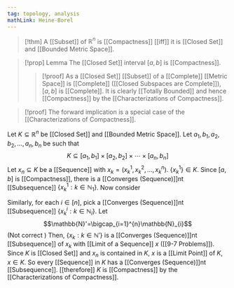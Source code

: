 ```yaml
---
tag: topology, analysis
mathLink: Heine-Borel
---
```

>[!thm]
A [[Subset]] of $\mathbb{R}^{n}$ is [[Compactness]] [[iff]] it is [[Closed Set]] and [[Bounded Metric Space]].

>[!prop] Lemma
The [[Closed Set]] interval $[a,b]$ is [[Compactness]]. 
>>[!proof]
As a [[Closed Set]] [[Subset]] of a [[Complete]] [[Metric Space]] is [[Complete]] ([[Closed Subspaces are Complete]]), $[a,b]$ is [[Complete]]. It is clearly [[Totally Bounded]] and hence [[Compactness]] by the [[Characterizations of Compactness]].

>[!proof]
The forward implication is a special case of the [[Characterizations of Compactness]].

Let $K\subseteq \mathbb{R}^{n}$ be [[Closed Set]] and [[Bounded Metric Space]]. Let $a_{1},b_{1},a_{2},b_{2},\ldots,a_{n},b_{n}$ be such that $$K\subseteq[a_{1},b_{1}]\times[a_{2},b_{2}]\times\cdots\times[a_{n},b_{n}]$$Let $x_{n}\subseteq K$ be a [[Sequence]] with $x_{k}=(x_{k}^{1},x_{k}^{2},\ldots,x_{k}^{n})$. $\{x_{k}^{1}\}\in K$. Since $[a,b]$ is [[Compactness]], there is a [[Converges (Sequence)]]nt [[Subsequence]] $\{x_{k}^{1}:k\in\mathbb{N}_{1}\}$. Now consider 

Similarly, for each $i\in [n]$, pick a [[Converges (Sequence)]]nt [[Subsequence]] $\{x_{k}^{i}:k\in \mathbb{N}_{i}\}$. Let $$\mathbb{N}'=\bigcap_{i=1}^{n}\mathbb{N}_{i}$$
(Not correct )
Then, $\{x_{k}:k\in \mathbb{N}'\}$ is a [[Converges (Sequence)]]nt [[Subsequence]] of $x_{k}$ with [[Limit of a Sequence]] $x$ ([[9-7 Problems]]). Since $K$ is [[Closed Set]] and $x_{n}$ is contained in $K$, $x$ is a [[Limit Point]] of $K$, $x\in K$. So every [[Sequence]] in $K$ has a [[Converges (Sequence)]]nt [[Subsequence]]. [[therefore]] $K$ is [[Compactness]] by the [[Characterizations of Compactness]].